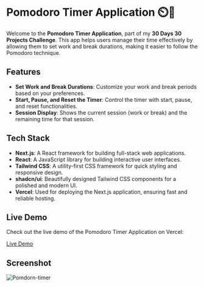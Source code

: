 # Pomodoro Timer Application ⏲️🍅

Welcome to the **Pomodoro Timer Application**, part of my **30 Days 30 Projects Challenge**. This app helps users manage their time effectively by allowing them to set work and break durations, making it easier to follow the Pomodoro technique.

## Features

- **Set Work and Break Durations**: Customize your work and break periods based on your preferences.
- **Start, Pause, and Reset the Timer**: Control the timer with start, pause, and reset functionalities.
- **Session Display**: Shows the current session (work or break) and the remaining time for that session.

## Tech Stack

- **Next.js**: A React framework for building full-stack web applications.
- **React**: A JavaScript library for building interactive user interfaces.
- **Tailwind CSS**: A utility-first CSS framework for quick styling and responsive design.
- **shadcn/ui**: Beautifully designed Tailwind CSS components for a polished and modern UI.
- **Vercel**: Used for deploying the Next.js application, ensuring fast and reliable hosting.

## Live Demo

Check out the live demo of the Pomodoro Timer Application on Vercel:

[Live Demo](https://pomodoro-timer-app-five.vercel.app/)

## Screenshot

![Pomdorn-timer](https://github.com/user-attachments/assets/c1160f0b-a78f-47c6-b425-d19569c7a9e8)
